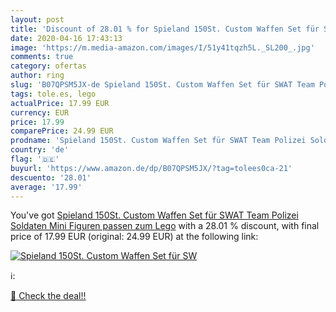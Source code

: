 ```yaml
---
layout: post
title: 'Discount of 28.01 % for Spieland 150St. Custom Waffen Set für SW'
date: 2020-04-16 17:43:13
image: 'https://m.media-amazon.com/images/I/51y41tqzh5L._SL200_.jpg'
comments: true
category: ofertas
author: ring
slug: 'B07QPSM5JX-de Spieland 150St. Custom Waffen Set für SWAT Team Polizei...'
tags: tole.es, lego
actualPrice: 17.99 EUR
currency: EUR
price: 17.99
comparePrice: 24.99 EUR
prodname: 'Spieland 150St. Custom Waffen Set für SWAT Team Polizei Soldaten Mini Figuren  passen zum Lego'
country: 'de'
flag: '🇩🇪'
buyurl: 'https://www.amazon.de/dp/B07QPSM5JX/?tag=tolees0ca-21'
descuento: '28.01'
average: '17.99'
---
```


You've got [Spieland 150St. Custom Waffen Set für SWAT Team Polizei Soldaten Mini Figuren  passen zum Lego](https://www.amazon.de/dp/B07QPSM5JX/?tag=tolees0ca-21) with a  28.01 % discount, with final price of 17.99 EUR (original: 24.99 EUR) at the following link:

[![Spieland 150St. Custom Waffen Set für SW](https://m.media-amazon.com/images/I/51y41tqzh5L._SL200_.jpg)](https://www.amazon.de/dp/B07QPSM5JX/?tag=tolees0ca-21)

ℹ️:


[🛒 Check the deal!!](https://www.amazon.de/dp/B07QPSM5JX/?tag=tolees0ca-21)
